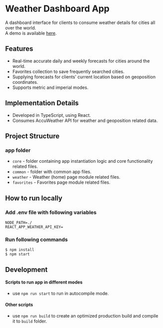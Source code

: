# Weather Dashboard App
A dashboard interface for clients to consume weather details for cities all over the world.  
A demo is available <a href='https://ofekatr-weather-app.netlify.app'>here</a>.

## Features
- Real-time accurate daily and weekly forecasts for cities around the world.
- Favorites collection to save frequently searched cities.
- Supplying forecasts for clients' current location based on geoposition coordinates.
- Supports metric and imperial modes.

## Implementation Details
- Developed in TypeScript, using React.
- Consumes AccuWeather API for weather and geoposition related data.

## Project Structure
### app folder
- `core` - folder containing app instantiation logic and core functionality related files.
- `common` - folder with common app files.
- `weather` - Weather (home) page module related files.
- `favorites` - Favorites page module related files.
## How to run locally
### Add .env file with following variables

```
NODE_PATH=./
REACT_APP_WEATHER_API_KEY=
```

### Run following commands

```
$ npm install
$ npm start
```
## Development

#### Scripts to run app in different modes
- use `npm run start` to run in autocompile mode.

#### Other scripts
- use `npm run build` to create an optimized production build and compile it to `build` folder.
